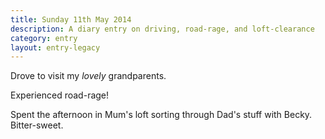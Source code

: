 ```yaml
---
title: Sunday 11th May 2014
description: A diary entry on driving, road-rage, and loft-clearance
category: entry
layout: entry-legacy
---
```


Drove to visit my *lovely* grandparents.

Experienced road-rage!

Spent the afternoon in Mum's loft sorting through Dad's stuff with Becky. Bitter-sweet.

